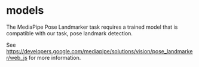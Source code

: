 # models

The MediaPipe Pose Landmarker task requires a trained model that is compatible with our task, pose landmark detection.

See https://developers.google.com/mediapipe/solutions/vision/pose_landmarker/web_js for more information.
